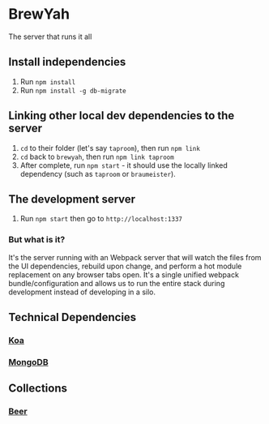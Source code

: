 # BrewYah
The server that runs it all

## Install independencies
1. Run `npm install`
1. Run `npm install -g db-migrate`

## Linking other local dev dependencies to the server
1. `cd` to their folder (let's say `taproom`), then run `npm link`
1. `cd` back to `brewyah`, then run `npm link taproom`
1. After complete, run `npm start` - it should use the locally linked dependency (such as `taproom` or `braumeister`).

## The development server
1. Run `npm start` then go to `http://localhost:1337`

### But what is it?
It's the server running with an Webpack server that will watch the files from the UI dependencies, rebuild upon change, and perform a hot module replacement on any browser tabs open. It's a single unified webpack bundle/configuration and allows us to run the entire stack during development instead of developing in a silo. 

## Technical Dependencies
### [Koa](https://www.npmjs.com/package/koa)
### [MongoDB](https://www.npmjs.com/package/mongodb)
## Collections
### [Beer](./docs/collection/beer.md)
